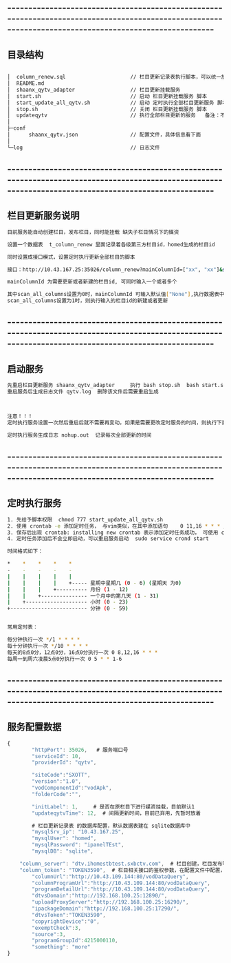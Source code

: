 ## -------------------------------------------------------------------------------------------------------------------------------------------------------
## 目录结构

```sh

│  column_renew.sql                     // 栏目更新记录表执行脚本，可以统一放在sqlite数据库执行
│  README.md
│  shaanx_qytv_adapter                  // 栏目更新挂载服务
│  start.sh                             // 启动 栏目更新挂载服务 脚本
│  start_update_all_qytv.sh             // 启动 定时执行全部栏目更新服务 脚本  备注：这个脚本不需要手工执行，是设置在定时执行服务中使用的
│  stop.sh                              // 关闭 栏目更新挂载服务 脚本
│  updateqytv                           // 执行全部栏目更新的服务   备注：不用管，放在那里就可以
│  
├─conf
│      shaanx_qytv.json                 // 配置文件，具体信息看下面
│     
└─log                                   // 日志文件
```


## -------------------------------------------------------------------------------------------------------------------------------------------------------
## 栏目更新服务说明

```sh
目前服务能自动创建栏目，发布栏目，同时能挂载 缺失子栏目情况下的媒资

设置一个数据表  t_column_renew 里面记录着各级第三方栏目id，homed生成的栏目id

同时设置成接口模式，设置定时执行更新全部栏目的脚本

接口：http://10.43.167.25:35026/column_renew?mainColumnId=["xx", "xx"]&scan_all_columns=0

mainColumnId 为需要更新或者新建的栏目id, 可同时输入一个或者多个

其中scan_all_columns设置为0时，mainColumnId 可输入默认值["None"],执行数据表中已有的一级homed栏目更新
scan_all_columns设置为1时，则执行输入的栏目id的新建或者更新

```


## -------------------------------------------------------------------------------------------------------------------------------------------------------
## 启动服务

```sh
先重启栏目更新服务 shaanx_qytv_adapter     执行 bash stop.sh  bash start.sh
重启服务后生成日志文件 qytv.log  删除该文件后需要重启生成



注意！！！
定时执行服务设置一次然后重启后就不需要再变动，如果是需要更改定时服务的时间，则执行下面的定时执行服务

定时执行服务生成日志 nohup.out  记录每次全部更新的时间

```


## -------------------------------------------------------------------------------------------------------------------------------------------------------
## 定时执行服务

```sh
1. 先给予脚本权限  chmod 777 start_update_all_qytv.sh
2. 使用 crontab -e 添加定时任务， 与vim类似，在其中添加语句    0 11,16 * * * /r2/asset_adapter/start_update_all_qytv.sh  表示每天的11点，16点执行服务
3. 保存后出现 crontab: installing new crontab 表示添加定时任务成功， 可使用 crontab -l 查看当前执行的任务
4. 定时任务添加后不会立即启动，可以重启服务启动  sudo service crond start

时间格式如下：

*    *    *    *    *
-    -    -    -    -
|    |    |    |    |
|    |    |    |    +----- 星期中星期几 (0 - 6) (星期天 为0)
|    |    |    +---------- 月份 (1 - 12) 
|    |    +--------------- 一个月中的第几天 (1 - 31)
|    +-------------------- 小时 (0 - 23)
+------------------------- 分钟 (0 - 59)


常用定时表：

每分钟执行一次 */1 * * * *
每十分钟执行一次 */10 * * * *
每天的8点0分，12点0分，16点0分执行一次 0 8,12,16 * * *
每周一到周六凌晨5点0分执行一次 0 5 * * 1-6

```


## -------------------------------------------------------------------------------------------------------------------------------------------------------
## 服务配置数据

```js
{
        "httpPort": 35026,   # 服务端口号
        "serviceId": 10,
        "providerId": "qytv",

        "siteCode":"SXOTT",
        "version":"1.0",
        "vodComponentId":"vodApk",
        "folderCode":"",

        "initLabel": 1,     # 是否在原栏目下进行媒资挂载，目前默认1
        "updateqytvTime": 12,  # 间隔更新时间，目前已弃用，先暂时放着

        # 栏目更新记录表 的数据库配置，默认数据表建在 sqlite数据库中
        "mysqlSrv_ip": "10.43.167.25",
        "mysqlUser": "homed",
        "mysqlPassword": "ipanelTEst",
        "mysqlDB": "sqlite",

	"column_server": "dtv.ihomestbtest.sxbctv.com",  # 栏目创建，栏目发布等接口域名，配置成配置文件，python2获取json文件时是unicode编码，需要转换成utf-8编码格式
	"column_token": "TOKEN3590",  # 栏目相关接口的鉴权参数，在配置文件中配置，出现栏目无法创建等，先确认下鉴权对应参数是不是在现场没有权限
        "columnUrl":"http://10.43.109.144:80/vodDataQuery",
        "columnProgramUrl":"http://10.43.109.144:80/vodDataQuery",
        "programDetailUrl":"http://10.43.109.144:80/vodDataQuery",
        "dtvsDomain":"http://192.168.100.25:12890/",
        "uploadProxyServer":"http://192.168.100.25:16290/",
        "ipackageDomain":"http://192.168.100.25:17290/",
        "dtvsToken":"TOKEN3590",
        "copyrightDevice":"0",
        "exemptCheck":3,
        "source":3,
        "programGroupId":4215000110,
        "something": "more"
}

```
